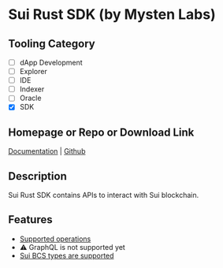 # Sui Rust SDK (by Mysten Labs)

## Tooling Category

- [ ] dApp Development
- [ ] Explorer
- [ ] IDE
- [ ] Indexer
- [ ] Oracle
- [x] SDK

## Homepage or Repo or Download Link

[Documentation](https://mystenlabs.github.io/sui/sui_sdk/index.html) | [Github](https://github.com/MystenLabs/sui/tree/main/crates/sui-sdk)

## Description

Sui Rust SDK contains APIs to interact with Sui blockchain.

## Features

- [Supported operations](https://arc.net/l/quote/gmkrkhqg)
- ⚠️ GraphQL is not supported yet
- [Sui BCS types are supported](https://github.com/MystenLabs/sui/blob/main/crates/sui-types/src/base_types.rs)
